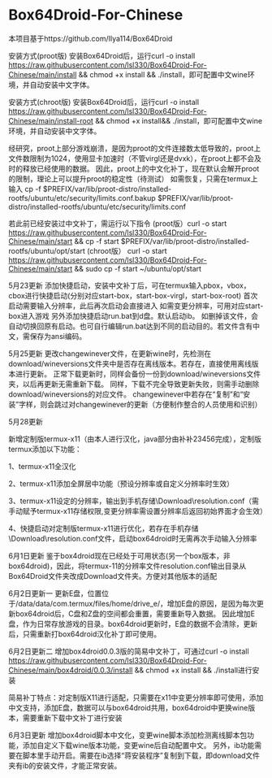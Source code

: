# Box64Droid-For-Chinese
本项目基于https://github.com/Ilya114/Box64Droid

安装方式(proot版)
安装Box64Droid后，运行curl -o install https://raw.githubusercontent.com/lsl330/Box64Droid-For-Chinese/main/install && chmod +x install && ./install，即可配置中文wine环境，并自动安装中文字体。

安装方式(chroot版)
安装Box64Droid后，运行curl -o install https://raw.githubusercontent.com/lsl330/Box64Droid-For-Chinese/main/install-root && chmod +x install&& ./install，即可配置中文wine环境，并自动安装中文字体。

经研究，proot上部分游戏崩溃，是因为proot的文件连接数太低导致的，proot上文件数限制为1024，使用显卡加速时（不管virgl还是dvxk），在proot上都不会及时的释放已经使用的数据。
因此，proot上的中文化补丁，现在默认会解开proot的限制，理论上可以提升proot的稳定性（待测试）
如需恢复，只需在termux上输入
cp -f $PREFIX/var/lib/proot-distro/installed-rootfs/ubuntu/etc/security/limits.conf.bakup
 $PREFIX/var/lib/proot-distro/installed-rootfs/ubuntu/etc/security/limits.conf
 
若此前已经安装过中文补丁，需运行以下指令
(proot版）curl -o start https://raw.githubusercontent.com/lsl330/Box64Droid-For-Chinese/main/start  && cp -f start $PREFIX/var/lib/proot-distro/installed-rootfs/ubuntu/opt/start
(chroot版）
curl -o start https://raw.githubusercontent.com/lsl330/Box64Droid-For-Chinese/main/start  && sudo cp -f start ~/ubuntu/opt/start

5月23更新
添加快捷启动，安装中文补丁后，可在termux输入pbox，vbox，cbox进行快捷启动(分别对应start-box，start-box-virgl，start-box-root)
首次启动需要输入分辨率，此后再次启动会直接进入
如需变更分辨率，可用对应start-box进入游戏
另外添加快捷启动run.bat到d盘。默认启动ib。
如删掉该文件，会自动切换回原有启动。也可自行编辑run.bat达到不同的启动目的。若文件含有中文，需保存为ansi编码。

5月25更新
更改changewinever文件，在更新wine时，先检测在download/wineversions文件夹中是否存在离线版本。若存在，直接使用离线版本进行更新。
正常下载更新时，同样会备份一份到download/wineversions文件夹，以后再更新无需重新下载。
同样，下载不完全导致更新失败，则需手动删除download/wineversions的对应文件。
changewinever中若存在“复制”和“安装”字样，则会跳过对changewinever的更新（方便制作整合的人员使用和识别）

5月28更新
<p>新增定制版termux-x11（由本人进行汉化，java部分由补补23456完成），定制版termux添加以下功能：</p>
<p>1、termux-x11全汉化</p>
<p>2、termux-x11添加全屏居中功能（预设分辨率或自定义分辨率时生效）</p>
<p>3、termux-x11设定的分辨率，输出到手机存储\Download\resolution.conf（需手动赋予termux-x11存储权限,变更分辨率需设置分辨率后返回初始界面才会生效）</p>
<p>4、快捷启动对定制版termux-x11进行优化，若存在手机存储\Download\resolution.conf文件，启动box64droid时无需再次手动输入分辨率</p>

6月1日更新
鉴于box4droid现在已经处于可用状态(另一个box版本，非box64droid)，因此，将termux-11的分辨率文件resolution.conf输出目录从Box64Droid文件夹改成Download文件夹。方便对其他版本的适配

6月2日更新一
更新E盘，位置位于/data/data/com.termux/files/home/drive_e/，增加E盘的原因，是因为每次更新box64droid后，C盘和Z盘的空间都会重置，需要重新导入数据。
因此增加E盘，作为日常存放游戏的目录。box64droid更新时，E盘的数据不会清除，更新后，只需重新打box64droid汉化补丁即可使用。

6月2日更新二
增加box4droid0.0.3版的简易中文补丁，可通过curl -o install https://raw.githubusercontent.com/lsl330/Box64Droid-For-Chinese/main/box4droid/0.0.3/install && chmod +x install && ./install进行安装
<p>简易补丁特点：对定制版X11进行适配，只需要在x11中变更分辨率即可使用，添加中文支持，添加E盘，数据可以与box64droid共用，box64droid中更换wine版本，需要重新下载中文补丁进行安装</p>

6月3日更新
增加box4droid脚本中文化，变更wine脚本添加检测离线脚本包功能，添加自定义下载wine版本功能，变更wine后自动配置中文。
另外，ib功能需要在脚本里手动开启。需要在ib选择“蒋安装程序”复制到下载，即download文件夹有ib的安装文件，才能正常安装。
